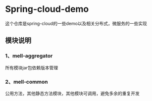 # Spring-cloud-demo

这个仓库是spring-cloud的一些demo以及相关分布式，微服务的一些实现

## 模块说明

### 1、mell-aggregator 

所有模块jar包依赖版本管理

### 2、mell-common

公用方法，其他静态方法模块，其他模块可调用，避免多余的重复开发